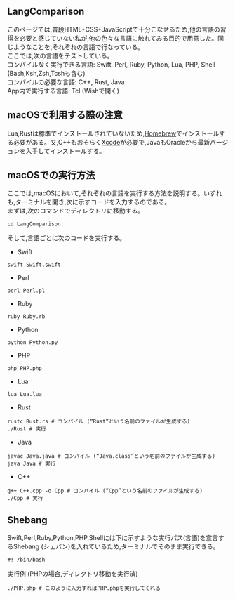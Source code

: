 ## LangComparison

このページでは,普段HTML+CSS+JavaScriptで十分こなせるため,他の言語の習得を必要と感じていない私が,他の色々な言語に触れてみる目的で用意した。同じようなことを,それぞれの言語で行なっている。  
ここでは,次の言語をテストしている。  
コンパイルなく実行できる言語: Swift, Perl, Ruby, Python, Lua, PHP, Shell (Bash,Ksh,Zsh,Tcshも含む)  
コンパイルの必要な言語: C++, Rust, Java  
App内で実行する言語: Tcl (Wishで開く)

## macOSで利用する際の注意

Lua,Rustは標準でインストールされていないため,[Homebrew](https://brew.sh "Homebrew")でインストールする必要がある。又,C++もおそらく[Xcode](https://developer.apple.com/xcode/ "Xcode")が必要で,JavaもOracleから最新バージョンを入手してインストールする。

## macOSでの実行方法

ここでは,macOSにおいて,それぞれの言語を実行する方法を説明する。いずれも,ターミナルを開き,次に示すコードを入力するのである。  
まずは,次のコマンドでディレクトリに移動する。
```Shell
cd LangComparison
```
そして,言語ごとに次のコードを実行する。
- Swift
```Shell
swift Swift.swift
```
- Perl
```Shell
perl Perl.pl
```
- Ruby
```Shell
ruby Ruby.rb
```
- Python
```Shell
python Python.py
```
- PHP
```Shell
php PHP.php
```
- Lua
```Shell
lua Lua.lua
```
- Rust
```Shell
rustc Rust.rs # コンパイル (“Rust”という名前のファイルが生成する)
./Rust # 実行
```
- Java
```Shell
javac Java.java # コンパイル (“Java.class”という名前のファイルが生成する)
java Java # 実行
```
- C++
```Shell
g++ C++.cpp -o Cpp # コンパイル (“Cpp”という名前のファイルが生成する)
./Cpp # 実行
```

## Shebang

Swift,Perl,Ruby,Python,PHP,Shellには下に示すような実行パス(言語)を宣言するShebang (シェバン)を入れているため,ターミナルでそのまま実行できる。
```Shell
#! /bin/bash
```
実行例 (PHPの場合,ディレクトリ移動を実行済)
```Shell
./PHP.php # このように入力すればPHP.phpを実行してくれる
```
